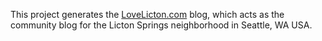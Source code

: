 This project generates the [LoveLicton.com](https://lovelicton.com) blog, which acts as the community blog for the Licton Springs neighborhood in Seattle, WA USA.
